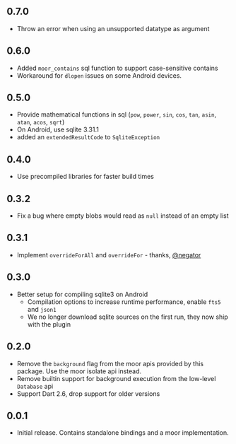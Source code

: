 ## 0.7.0

- Throw an error when using an unsupported datatype as argument

## 0.6.0

- Added `moor_contains` sql function to support case-sensitive contains
- Workaround for `dlopen` issues on some Android devices.

## 0.5.0

- Provide mathematical functions in sql (`pow`, `power`, `sin`, `cos`, `tan`, `asin`, `atan`, `acos`, `sqrt`)
- On Android, use sqlite 3.31.1
- added an `extendedResultCode` to `SqliteException`

## 0.4.0

- Use precompiled libraries for faster build times

## 0.3.2

- Fix a bug where empty blobs would read as `null` instead of an empty list

## 0.3.1

- Implement `overrideForAll` and `overrideFor` - thanks, [@negator](https://github.com/negator)

## 0.3.0

- Better setup for compiling sqlite3 on Android
  - Compilation options to increase runtime performance, enable `fts5` and `json1`
  - We no longer download sqlite sources on the first run, they now ship with the plugin

## 0.2.0

- Remove the `background` flag from the moor apis provided by this package. Use the moor isolate api
  instead.
- Remove builtin support for background execution from the low-level `Database` api
- Support Dart 2.6, drop support for older versions

## 0.0.1

- Initial release. Contains standalone bindings and a moor implementation.